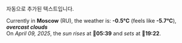 
자동으로 추가된 텍스트입니다.

<!--START_SECTION:weather:moscow-->
Currently in **Moscow** (RU), the weather is: **-0.5°C** (feels like **-5.7°C**), ***overcast clouds***<br/>
On *April 09, 2025*, the *sun rises* at 🌅**05:39** and *sets* at 🌇**19:22**.
<!--END_SECTION:weather-->
